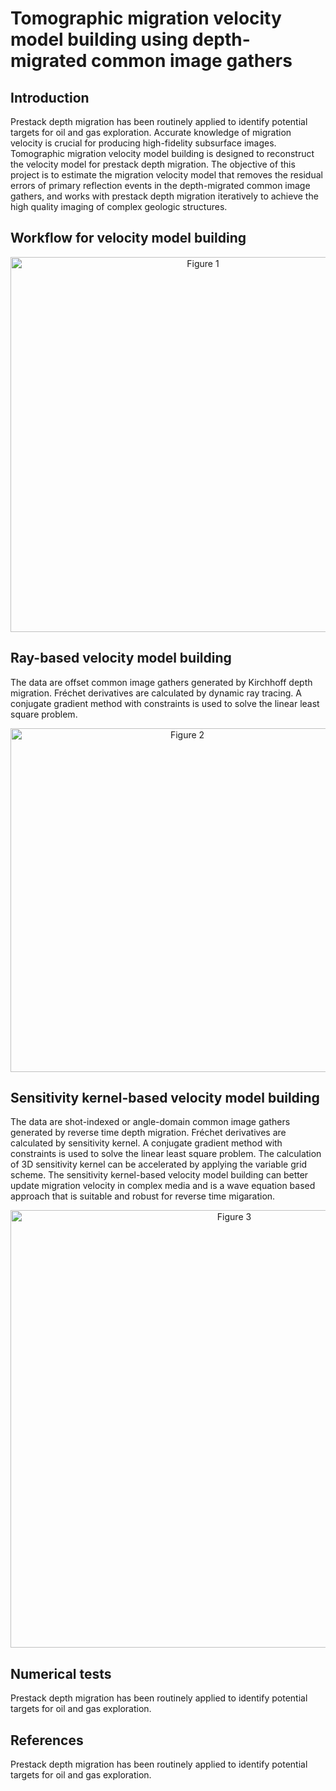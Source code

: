 # Tomographic migration velocity model building using depth-migrated common image gathers

## Introduction

<p></p>
Prestack depth migration has been routinely applied to identify potential targets for oil and gas exploration. Accurate knowledge of migration velocity is crucial for producing high-fidelity subsurface images. Tomographic migration velocity model building is designed to reconstruct the velocity model for prestack depth migration. The objective of this project is to estimate the migration velocity model that removes the residual errors of primary reflection events in the depth-migrated common image gathers, and works with prestack depth migration iteratively to achieve the high quality imaging of complex geologic structures.

## Workflow for velocity model building
<p align="center">
 <img src="https://user-images.githubusercontent.com/110936252/186238079-a8b7ee63-bfb2-42ed-bba5-529197f72362.png" alt="Figure 1" width="600"/>
</p>

## Ray-based velocity model building
The data are offset common image gathers generated by Kirchhoff depth migration. Fréchet derivatives are calculated by dynamic ray tracing. A conjugate gradient method with constraints is used to solve the linear least square problem.

<p align="center">
 <img src="https://user-images.githubusercontent.com/110936252/186250741-275affdb-1041-45d4-9a1b-7ca7f86579c7.png" alt="Figure 2" width="550"/>
</p>

## Sensitivity kernel-based velocity model building
The data are shot-indexed or angle-domain common image gathers generated by reverse time depth migration. Fréchet derivatives are calculated by sensitivity kernel. A conjugate gradient method with constraints is used to solve the linear least square problem. The calculation of 3D sensitivity kernel can be accelerated by applying the variable grid scheme. The sensitivity kernel-based velocity model building can better update migration velocity in complex media and is a wave equation based approach that is suitable and robust for reverse time migaration.

<p align="center">
 <img src="https://user-images.githubusercontent.com/110936252/186256802-7e001c5e-9f47-4e60-9a2f-e676aa3af981.png" alt="Figure 3" width="700"/>
</p>

## Numerical tests

Prestack depth migration has been routinely applied to identify potential targets for oil and gas exploration.

## References
Prestack depth migration has been routinely applied to identify potential targets for oil and gas exploration.
